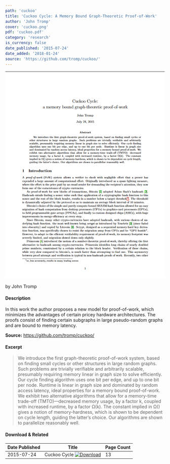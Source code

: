```yaml
---
path: 'cuckoo'
title: 'Cuckoo Cycle: A Memory Bound Graph-Theoretic Proof-of-Work'
author: 'John Tromp'
cover: 'cuckoo.png'
pdf: 'cuckoo.pdf'
category: 'research'
is_currency: false
date_published: '2015-07-24'
date_added: '2018-01-24'
source: 'https://github.com/tromp/cuckoo/'
---
```


[![Cover of the Paper](/covers/cuckoo.png)](/pdf/cuckoo.pdf)

by John Tromp

#### Description
In this work the author proposes a new model for proof-of-work, which minimizes the advantages of certain pricey hardware architectures. The proofs consist of finding certain subgraphs in large pseudo-random graphs and are bound to memory latency.

**Source:** https://github.com/tromp/cuckoo/

#### Excerpt
> We introduce the first graph-theoretic proof-of-work system, based on finding small cycles or other structures in large random graphs. Such problems are trivially verifiable and arbitrarily scalable, presumably requiring memory linear in graph size to solve efficiently. Our cycle finding algorithm uses one bit per edge, and up to one bit per node. Runtime is linear in graph size and dominated by random access latency, ideal properties for a memory bound proof-of-work. We exhibit two alternative algorithms that allow for a memory-time trade-off (TMTO)—decreased memory usage, by a factor k, coupled with increased runtime, by a factor Ω(k). The constant implied in Ω() gives a notion of memory-hardness, which is shown to be dependent on cycle length, guiding the latter’s choice. Our algorithms are shown to parallelize reasonably well.

#### Download & Related
Date Published | Title                                                                          | Page Count
---------------|--------------------------------------------------------------------------------|------------
2015-07-24     | Cuckoo Cycle [![Download](/assets/download_cloud.svg)](/pdf/cuckoo.pdf)        | 13
